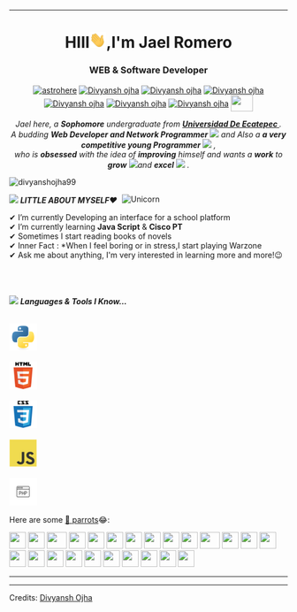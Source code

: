 <hr>
<h1 align="center">HIII<img src="https://raw.githubusercontent.com/ABSphreak/ABSphreak/master/gifs/Hi.gif"width="30px">,I'm Jael Romero</h1>
<h3 align="center">WEB & Software Developer </h3>
<p align="center">
<a href="https://www.linkedin.com/in/astrohere/" target="blank"><img align="center" src="https://cdn.jsdelivr.net/npm/simple-icons@3.0.1/icons/linkedin.svg" alt="astrohere" height="30" width="40" /></a>
<a href="https://twitter.com/the_astro99" target="blank"><img align="center" src="https://cdn.jsdelivr.net/npm/simple-icons@3.0.1/icons/twitter.svg" alt="Divyansh ojha" height="30" width="40" /></a>
<a href="https://www.instagram.com/the_astro_fire/" target="blank"><img align="center" src="https://cdn.jsdelivr.net/npm/simple-icons@3.0.1/icons/instagram.svg" alt="Divyansh ojha" height="30" width="40" /></a>
<a href="https://www.facebook.com/divyansh.ojha.4/" target="blank"><img align="center" src="https://cdn.jsdelivr.net/npm/simple-icons@3.0.1/icons/facebook.svg" alt="Divyansh ojha" height="30" width="40" /></a>
<a href="https://www.hackerrank.com/divyanshojha99" target="blank"><img align="center" src="https://cdn.jsdelivr.net/npm/simple-icons@3.0.1/icons/hackerrank.svg" alt="Divyansh ojha" height="30" width="40" /></a>
<a href="https://devpost.com/divyanshojha1099?ref_content=user-portfolio&ref_feature=portfolio&ref_medium=global-nav" target="blank"><img align="center" src="https://simpleicons.org/icons/devpost.svg" alt="Divyansh ojha" height="30" width="40" /></a>
<a href="https://leetcode.com/divyanshojha99/" target="blank"><img align="center" src="https://cdn.jsdelivr.net/npm/simple-icons@3.0.1/icons/leetcode.svg" alt="Divyansh ojha" height="30" width="40" /></a>
<a href = "jaelromero73@gmail.com"><img align="center" src="https://simpleicons.org/icons/gmail.svg" height="30" width="40" /></a>
</p>
</p>



<p align="center">
  <em>
    Jael here, a <b>Sophomore</b> undergraduate from <a href="https://vitbhopal.ac.in/"> <b>Universidad De Ecatepec </b></a>. <br>
    A budding <b>Web Developer and Network Programmer</b> <img src="https://github.com/TheDudeThatCode/TheDudeThatCode/blob/master/Assets/Developer.gif" width="30px"> and Also a <b> a very competitive young Programmer</b>&nbsp;<img src="https://github.com/TheDudeThatCode/TheDudeThatCode/blob/master/Assets/Designer.gif" width="36px">&nbsp,<br>who is <b>obsessed</b>
    with the idea of <b>improving</b> himself and wants a <b>work</b> to 
    <b>grow</b> <img src="https://github.com/TheDudeThatCode/TheDudeThatCode/blob/master/Assets/Rocket.gif" width="18px">and 
    <b>excel</b> <img src="https://github.com/TheDudeThatCode/TheDudeThatCode/blob/master/Assets/Medal.gif" width="20px">&nbsp.
  </em> 
  <br>
</p>

<p align="left"> <img src="https://komarev.com/ghpvc/?username=divyanshojha99&label=Profile%20views&color=0e75b6&style=flat" alt="divyanshojha99" /> </p>
<img align="right" width=300px alt="Unicorn" src="https://media.giphy.com/media/3ohs4BSacFKI7A717y/giphy.gif" />

<img src="https://media.giphy.com/media/ObNTw8Uzwy6KQ/giphy.gif" width="30px">&nbsp;***LITTLE ABOUT MYSELF❤️***

✔ I’m currently Developing an interface for a school platform  <br>
✔ I’m currently learning **Java Script** & **Cisco PT**<br>
✔ Sometimes I start reading books of novels<br>
✔ Inner Fact : *When I feel boring or in stress,I start playing Warzone<br>
✔ Ask me about anything, I'm very interested in learning more  and more!😉<br><br><br><br>
 

<img src="https://media.giphy.com/media/ObNTw8Uzwy6KQ/giphy.gif" width="30px">&nbsp;***Languages & Tools I Know...***
<p align="left">
  
  <code> <img height="50" src="https://raw.githubusercontent.com/devicons/devicon/master/icons/python/python-original.svg"> </code>
  <code> <img height="50" src="https://raw.githubusercontent.com/devicons/devicon/master/icons/html5/html5-original-wordmark.svg"> </code>
  <code> <img height="50" src="https://raw.githubusercontent.com/devicons/devicon/master/icons/css3/css3-original-wordmark.svg"> </code>
  <code> <img height="50" src="https://raw.githubusercontent.com/devicons/devicon/master/icons/javascript/javascript-original.svg"> </code>
  <code> <img height="50" src="https://github.com/divyanshojha99/PICBOX/blob/main/php-web-programming-language-line-icon-php-web-programming-language-line-icon-linear-style-sign-mobile-concept-web-design-177562144.jpg?raw=true"> </code>
  
 
Here are some [🦜 parrots](https://cultofthepartyparrot.com)😂:

<div>
    <img src="https://cultofthepartyparrot.com/parrots/hd/githubparrot.gif" width="30" height="30"/>
    <img src="https://cultofthepartyparrot.com/flags/hd/indiaparrot.gif" width="30" height="30"/>
    <img src="https://cultofthepartyparrot.com/parrots/asyncparrot.gif" width="36" height="30"/>
    <img src="https://cultofthepartyparrot.com/parrots/exceptionallyfastparrot.gif" width="30" height="30"/>
    <img src="https://cultofthepartyparrot.com/parrots/hd/60fpsparrot.gif" width="30" height="30"/>
    <img src="https://cultofthepartyparrot.com/parrots/hd/jumpingparrot.gif" width="30" height="30"/>
    <img src="https://cultofthepartyparrot.com/parrots/hd/opensourceparrot.gif" width="30" height="30"/>
    <img src="https://cultofthepartyparrot.com/parrots/hd/dealwithitnowparrot.gif" width="30" height="30"/>
    <img src="https://cultofthepartyparrot.com/parrots/hd/hypnoparrotlight.gif" width="30" height="30"/>
    <img src="https://cultofthepartyparrot.com/parrots/databaseparrot.gif" width="30" height="30"/>
    <img src="https://cultofthepartyparrot.com/parrots/fixparrot.gif" width="36" height="30"/>
    <img src="https://cultofthepartyparrot.com/parrots/hd/laptop_parrot.gif" width="30" height="30"/>
    <img src="https://cultofthepartyparrot.com/parrots/hd/spinningparrot.gif" width="30" height="30"/>
    <img src="https://cultofthepartyparrot.com/parrots/hd/levitationparrot.gif" width="30" height="30"/>
    <img src="https://cultofthepartyparrot.com/parrots/hd/meldparrot.gif" width="30" height="30"/>
    <img src="https://cultofthepartyparrot.com/parrots/slomoparrot.gif" width="30" height="30"/>
    <img src="https://cultofthepartyparrot.com/parrots/hd/moonwalkingparrot.gif" width="30" height="30"/>
    <img src="https://cultofthepartyparrot.com/parrots/hd/stableparrot.gif" width="30" height="30"/>
    <img src="https://cultofthepartyparrot.com/parrots/hd/scienceparrot.gif" width="30" height="30"/>
    <img src="https://cultofthepartyparrot.com/parrots/hd/pirateparrot.gif" width="30" height="30"/>
    <img src="https://cultofthepartyparrot.com/parrots/hd/footballparrot.gif" width="30" height="30"/>
    <img src="https://cultofthepartyparrot.com/parrots/hd/illuminatiparrot.gif" width="30" height="30"/>
    <img src="https://cultofthepartyparrot.com/parrots/hd/hypnoparrotdark.gif" width="30" height="30"/>
    <img src="https://cultofthepartyparrot.com/parrots/hd/mustacheparrot.gif" width="30" height="30"/>
</div>

<hr>


-----
Credits: [Divyansh Ojha](https://github.com/divyanshojha99)
   

                    


                       
